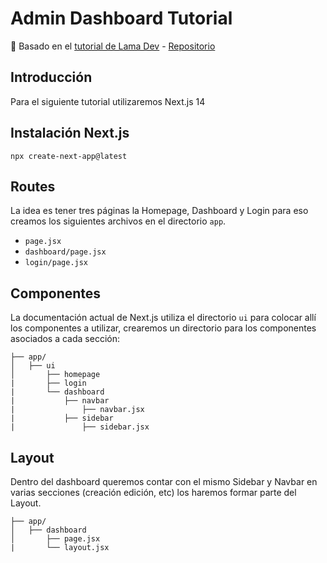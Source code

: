

# Admin Dashboard Tutorial

:link: Basado en el [tutorial de Lama Dev](https://youtu.be/cBg6xA5C60s) - [Repositorio](https://github.com/safak/nextadmin)



## Introducción

Para el siguiente tutorial utilizaremos Next.js 14

## Instalación Next.js

```
npx create-next-app@latest 
```



## Routes

La idea es tener tres páginas la Homepage, Dashboard y Login para eso creamos los siguientes archivos en el directorio `app`.

* `page.jsx`
* `dashboard/page.jsx`
* `login/page.jsx`



## Componentes

La documentación actual de Next.js utiliza el directorio `ui` para colocar allí los componentes a utilizar, crearemos un directorio para los componentes asociados a cada sección:

```
├── app/
│   ├── ui
│       ├── homepage
|       ├── login
|       └── dashboard
|           ├── navbar
|               ├── navbar.jsx
|           ├── sidebar
|               ├── sidebar.jsx
```



## Layout

Dentro del dashboard queremos contar con el mismo Sidebar y Navbar en varias secciones (creación edición, etc) los haremos formar parte del Layout.

```
├── app/
│   ├── dashboard
│       ├── page.jsx
|       └── layout.jsx
```

